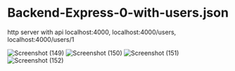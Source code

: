 # Backend-Express-0-with-users.json

http server with api localhost:4000, localhost:4000/users, localhost:4000/users/1

![Screenshot (149)](https://user-images.githubusercontent.com/80479635/152175404-987e17b0-ee05-49bb-973d-bc70c9d7112d.png)
![Screenshot (150)](https://user-images.githubusercontent.com/80479635/152175428-ff3f7efa-b21b-4888-bbaa-285a8c15c2d9.png)
![Screenshot (151)](https://user-images.githubusercontent.com/80479635/152175447-a1b936ce-e90b-40d4-b7d6-d6dcdc0e3f4a.png)
![Screenshot (152)](https://user-images.githubusercontent.com/80479635/152175464-397a03c2-5cd1-4f41-b187-c8d91c8a2815.png)
